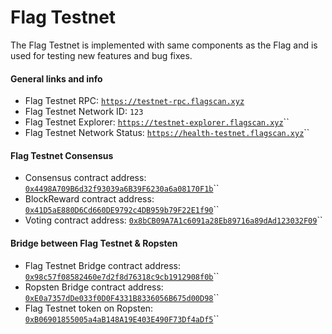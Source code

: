 # Flag Testnet

The Flag Testnet is implemented with same components as the Flag and is used for testing new features and bug fixes.

#### General links and info

* Flag Testnet RPC: [`https://testnet-rpc.flagscan.xyz`](https://testnet-rpc.flagscan.xyz)
* Flag Testnet Network ID: `123`
* Flag Testnet Explorer: [`https://testnet-explorer.flagscan.xyz`](https://testnet-explorer.flagscan.xyz)\`\`
* Flag Testnet Network Status: [`https://health-testnet.flagscan.xyz`](https://health-testnet.flagscan.xyz)\`\`

#### Flag Testnet Consensus

* Consensus contract address: [`0x4498A709B6d32f93039a6B39F6230a6a08170F1b`](https://testnet-explorer.flagscan.xyz/address/0x4498A709B6d32f93039a6B39F6230a6a08170F1b)\`\`
* BlockReward contract address: [`0x41D5aE880D6Cd660DE9792c4DB959b79F22E1f90`](https://testnet-explorer.flagscan.xyz/address/0x41D5aE880D6Cd660DE9792c4DB959b79F22E1f90)\`\`
* Voting contract address: [`0x8bCB09A7A1c6091a28Eb89716a89dAd123032F09`](https://testnet-explorer.flagscan.xyz/address/0x8bCB09A7A1c6091a28Eb89716a89dAd123032F09)\`\`

#### Bridge between Flag Testnet & Ropsten

* Flag Testnet Bridge contract address: [`0x98c57f08582460e7d2f8d76318c9cb1912908f0b`](https://testnet-explorer.flagscan.xyz/address/0x98c57f08582460e7d2f8d76318c9cb1912908f0b)\`\`
* Ropsten Bridge contract address: [`0xE0a7357dDe033f0D0F4331B8336056B675d00D98`](https://ropsten.etherscan.io/address/0xe0a7357dde033f0d0f4331b8336056b675d00d98)\`\`
* Flag Testnet token on Ropsten: [`0xB06901855005a4aB148A19E403E490F73Df4aDf5`](https://ropsten.etherscan.io/token/0xb06901855005a4ab148a19e403e490f73df4adf5)\`\`

